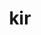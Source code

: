 ---
category: 3-letters
denotation: null
name: kir
reference_link: https://www.etymonline.com/word/kir
root_language: null
root_name: null
title: kir
type: free
word_sums:
- respelling: kir
  sum: 'Kir + '
---